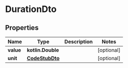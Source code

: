
# DurationDto

## Properties
Name | Type | Description | Notes
------------ | ------------- | ------------- | -------------
**value** | **kotlin.Double** |  |  [optional]
**unit** | [**CodeStubDto**](CodeStubDto.md) |  |  [optional]



